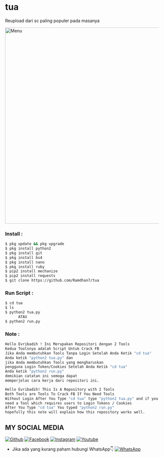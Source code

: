 # tua
Reupload dari sc paling populer pada masanya

<img src="https://github.com/Ramdhan7/tua/blob/main/Pict.png" width="640" title="Menu" alt="Menu">

### Install :
````bash
$ pkg update && pkg upgrade 
$ pkg install python2 
$ pkg install git 
$ pkg install bs4
$ pkg install nano
$ pkg install ruby
$ pip2 install mechanize 
$ pip2 install requests 
$ git clone https://github.com/Ramdhan7/tua
````
### Run Script :
````bash
$ cd tua
$ ls
$ python2 tua.py
      ATAU
$ python2 run.py

````
### Note :
````bash
Hello Evribadih ! Ini Merupakan Repositori dengan 2 Tools
Kedua Toolsnya adalah Script Untuk Crack FB
Jika Anda membutuhkan Tools Tanpa Login Setelah Anda Ketik "cd tua"
Anda ketik "python2 tua.py" dan
jika Anda membutuhkan Tools yang mengharuskan
pengguna Login Token/Cookies Setelah Anda Ketik "cd tua"
Anda ketik "python2 run.py"
demikian catatan ini semoga dapat
memperjelas cara kerja dari repositori ini.

Hello Evribadih! This Is A Repository with 2 Tools
Both Tools are Tools To Crack FB If You Need Tools
Without Login After You Type "cd tua" type "python2 tua.py" and if you
need a Tool which requires users to Login Tokens / Cookies
After You Type "cd tua" You typed "python2 run.py"
hopefully this note will explain how this repository works well.
````
## MY SOCIAL MEDIA
[![Github](https://img.shields.io/badge/Github-Follow-green?style=for-the-badge&logo=github)](https://github.com/Ramdhan7)
[![Facebook](https://img.shields.io/badge/Facebook-Follow-blue?style=for-the-badge&logo=facebook)](https://www.facebook.com/Ramdhan.Ramadhian.ID)
[![Instagram](https://img.shields.io/badge/Instagram-Follow-violet?style=for-the-badge&logo=instagram)](https://Instagram.com/ramdhan.ramadhian99)
[![Youtube](https://img.shields.io/badge/Youtube-Subscribe-red?style=for-the-badge&logo=youtube)](https://m.youtube.com/channel/UC7kqla4Jh-ujwE6BKaUE_Rw)
* Jika ada yang kurang paham hubungi WhatsApp👇
[![WhatsApp](https://img.shields.io/badge/whatsapp-Contact-brightgreen?style=for-the-badge&logo=whatsapp)](https://api.whatsapp.com/send/?phone=%2B6285220455740&text&app_absent=0/send/?chat=%Haloo)
